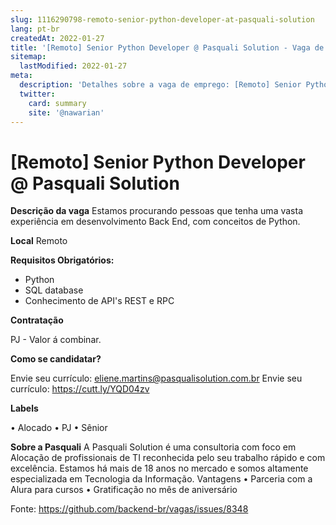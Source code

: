 ```yaml
---
slug: 1116290798-remoto-senior-python-developer-at-pasquali-solution
lang: pt-br
createdAt: 2022-01-27
title: '[Remoto] Senior Python Developer @ Pasquali Solution - Vaga de Emprego'
sitemap:
  lastModified: 2022-01-27
meta:
  description: 'Detalhes sobre a vaga de emprego: [Remoto] Senior Python Developer @ Pasquali Solution'
  twitter:
    card: summary
    site: '@nawarian'
---
```


# [Remoto] Senior Python Developer @ Pasquali Solution

**Descrição da vaga**
Estamos procurando pessoas que tenha uma vasta experiência em desenvolvimento Back End, com conceitos de Python.

**Local**
Remoto

**Requisitos Obrigatórios:**

- Python
- SQL database
- Conhecimento de API's REST e RPC

**Contratação**

PJ - Valor á combinar.

**Como se candidatar?**

Envie seu currículo: eliene.martins@pasqualisolution.com.br
Envie seu currículo: https://cutt.ly/YQD04zv 

**Labels**

•	Alocado
•	PJ
•	Sênior

**Sobre a Pasquali**
A Pasquali Solution é uma consultoria com foco em Alocação de profissionais de TI reconhecida pelo seu trabalho rápido e com excelência.
Estamos há mais de 18 anos no mercado e somos altamente especializada em Tecnologia da Informação.
Vantagens
•	Parceria com a Alura para cursos
•	Gratificação no mês de aniversário





Fonte: https://github.com/backend-br/vagas/issues/8348